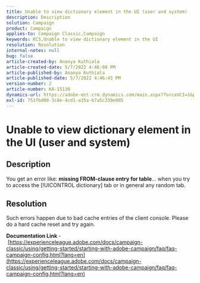 ```yaml
---
title: Unable to view dictionary element in the UI (user and system)
description: Description
solution: Campaign
product: Campaign
applies-to: Campaign Classic,Campaign
keywords: KCS,Unable to view dictionary element in the UI
resolution: Resolution
internal-notes: null
bug: false
article-created-by: Ananya Kuthiala
article-created-date: 5/7/2022 4:46:00 PM
article-published-by: Ananya Kuthiala
article-published-date: 5/7/2022 4:46:45 PM
version-number: 2
article-number: KA-15130
dynamics-url: https://adobe-ent.crm.dynamics.com/main.aspx?forceUCI=1&pagetype=entityrecord&etn=knowledgearticle&id=6ee51b2b-25ce-ec11-a7b5-0022480a8e40
exl-id: 751fbd00-3c8e-4cd1-a35a-b7a5c339e005
---
```

# Unable to view dictionary element in the UI (user and system)

## Description


You get an error like: <b>missing FROM-clause entry for table</b>... when you try to access the [!UICONTROL dictionary] tab or in general any random tab.


## Resolution


Such errors happen due to bad cache entries of the client console. Please do a hard cache reset and try again.

<b>Documentation Link</b> - [https://experienceleague.adobe.com/docs/campaign-classic/using/getting-started/starting-with-adobe-campaign/faq/faq-campaign-config.html?lang=en](https://experienceleague.adobe.com/docs/campaign-classic/using/getting-started/starting-with-adobe-campaign/faq/faq-campaign-config.html?lang=en)
